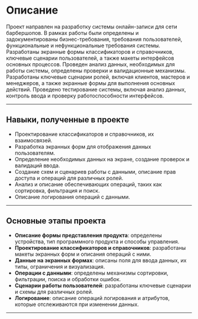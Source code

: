 # Описание

Проект направлен на разработку системы онлайн-записи для сети барбершопов. В рамках работы были определены и задокументированы бизнес-требования, требования пользователей, функциональные и нефункциональные требования системы. Разработаны экранные формы классификаторов и справочников, ключевые сценарии пользователей, а также макеты интерфейсов основных процессов. Проведен анализ данных, необходимых для работы системы, определены проверки и валидационные механизмы. Разработаны ключевые сценарии ролей, включая клиентов, мастеров и менеджеров, а также экранные формы для выполнения основных действий. Проведено тестирование системы, включая анализ данных, контроль ввода и проверку работоспособности интерфейсов.

---

## Навыки, полученные в проекте
- Проектирование классификаторов и справочников, их взаимосвязей.
- Разработка экранных форм для отображения данных пользователям.
- Определение необходимых данных на экране, создание проверок и валидаций ввода.
- Создание схем и сценариев работы с данными, описание прав доступа и операций для различных ролей.
- Анализ и описание обеспечивающих операций, таких как сортировка, фильтрация и поиск.
- Описание логирования операций с данными.

---

## Основные этапы проекта
- **Описание формы представления продукта**: определены устройства, тип программного продукта и способы управления.
- **Проектирование классификаторов и справочников**: разработаны макеты экранных форм и описания операций с ними.
- **Данные на экранных формах**: описаны поля для ввода данных, их типы, ограничения и визуализация.
- **Операции с данными**: определены механизмы сортировки, фильтрации, поиска и обработки ошибок.
- **Сценарии работы пользователей**: разработаны ключевые сценарии и схемы для различных ролей.
- **Логирование**: описание операций логирования и атрибутов, которые отслеживаются при изменении данных.

---
